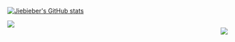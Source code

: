 [![Jiebieber's GitHub stats](https://github-readme-stats-git-masterrstaa-rickstaa.vercel.app/api/?username=jiebieber&theme=tokyonight&count_private=true&show_icons=true)](https://github.com/jieBieber)

<div align="left"> <img src="https://visitor-badge.glitch.me/badge?page_id=sun0225SUN" /> </div>
<div align="right"> <img src="https://blog.csdn.net/qq_53960242?spm=1000.2115.3001.5343" /> </div>

<!--
**jiebieber/Jiebieber** is a ✨ _special_ ✨ repository because its `README.md` (this file) appears on your GitHub profile.

Here are some ideas to get you started:

### Hi there 👋

- 🔭 I’m currently working on ...
- 🌱 I’m currently learning ...
- 👯 I’m looking to collaborate on ...
- 🤔 I’m looking for help with ...
- 💬 Ask me about ...
- 📫 How to reach me: ...
- 😄 Pronouns: ...
- ⚡ Fun fact: ...
-->
